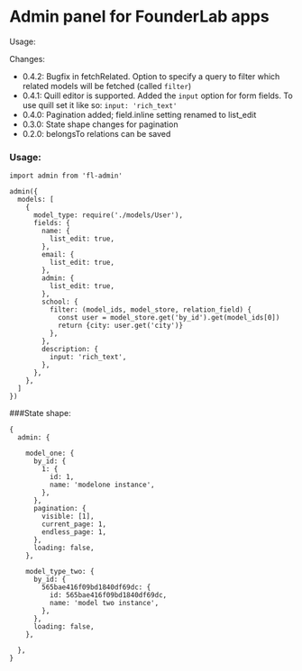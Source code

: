 # Admin panel for FounderLab apps

Usage: 
    

Changes: 

- 0.4.2: Bugfix in fetchRelated. Option to specify a query to filter which related models will be fetched (called `filter`) 
- 0.4.1: Quill editor is supported. Added the `input` option for form fields. To use quill set it like so: `input: 'rich_text'`
- 0.4.0: Pagination added; field.inline setting renamed to list_edit
- 0.3.0: State shape changes for pagination
- 0.2.0: belongsTo relations can be saved


### Usage:
   
    import admin from 'fl-admin'

    admin({
      models: [
        {
          model_type: require('./models/User'),
          fields: {
            name: {
              list_edit: true,
            },
            email: {
              list_edit: true,
            },
            admin: {
              list_edit: true,
            },
            school: {
              filter: (model_ids, model_store, relation_field) {
                const user = model_store.get('by_id').get(model_ids[0])
                return {city: user.get('city')}
              },
            },
            description: {
              input: 'rich_text',
            },
          },
        },
      ]
    })

###State shape:

    {
      admin: {

        model_one: {
          by_id: {
            1: {
              id: 1,
              name: 'modelone instance',
            },
          },
          pagination: {
            visible: [1],
            current_page: 1,
            endless_page: 1,
          },
          loading: false,
        },

        model_type_two: {
          by_id: {
            565bae416f09bd1840df69dc: {
              id: 565bae416f09bd1840df69dc,
              name: 'model two instance',
            },
          },
          loading: false,
        },

      },
    }
